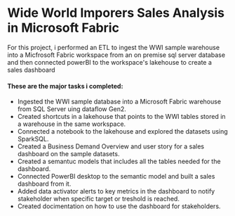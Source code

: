 # Wide World Imporers Sales Analysis in Microsoft Fabric
For this project, i performed an ETL to ingest the WWI sample warehouse into a Micfrosoft Fabric workspace from an on premise sql server database and then connected powerBI to the workspace's lakehouse to create a sales dashboard<br>
#### These are the major tasks i completed:
- Ingested the WWI sample database into a Microsoft Fabric warehouse from SQL Server uing dataflow Gen2.
- Created shortcuts in a lakehouse that points to the WWI tables stored in a warehouse in the same workspace.
- Connected a notebook to the lakehouse and explored the datasets using SparkSQL.
- Created a Business Demand Overview and user story for a sales dashboard on the sample datasets.
- Created a semantuc models that includes all the tables needed for the dashboard.
- Connected PowerBI desktop to the semantic model and built a sales dashboard from it.
- Added data activator alerts to key metrics in the dashboard to notify stakeholder when specific target or treshold is reached.
- Created docimentation on how to use the dashboard for stakeholders.
